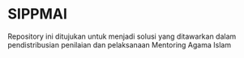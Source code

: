 # SIPPMAI
Repository ini ditujukan untuk menjadi solusi yang ditawarkan dalam pendistribusian penilaian dan pelaksanaan Mentoring Agama Islam

